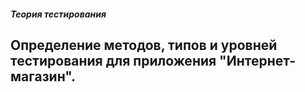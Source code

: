 ##### Теория тестирования
## Определение методов, типов и уровней тестирования для приложения "Интернет-магазин". 
